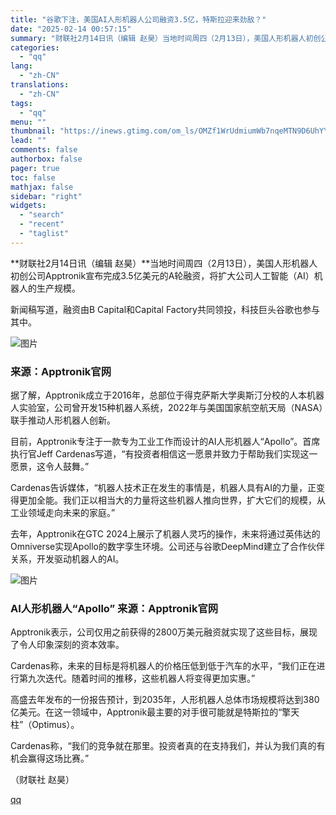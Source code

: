 ```yaml
---
title: "谷歌下注，美国AI人形机器人公司融资3.5亿，特斯拉迎来劲敌？"
date: "2025-02-14 00:57:15"
summary: "财联社2月14日讯（编辑 赵昊）当地时间周四（2月13日），美国人形机器人初创公司Apptronik..."
categories:
  - "qq"
lang:
  - "zh-CN"
translations:
  - "zh-CN"
tags:
  - "qq"
menu: ""
thumbnail: "https://inews.gtimg.com/om_ls/OMZf1WrUdmiumWb7nqeMTN9D6UhYYY5h7dNiiHkyTn4LsAA_640360/0"
lead: ""
comments: false
authorbox: false
pager: true
toc: false
mathjax: false
sidebar: "right"
widgets:
  - "search"
  - "recent"
  - "taglist"
---
```


**财联社2月14日讯（编辑 赵昊）**当地时间周四（2月13日），美国人形机器人初创公司Apptronik宣布完成3.5亿美元的A轮融资，将扩大公司人工智能（AI）机器人的生产规模。

新闻稿写道，融资由B Capital和Capital Factory共同领投，科技巨头谷歌也参与其中。

![图片](https://inews.gtimg.com/om_bt/OdHzDT7BgLhvcVc8yOQTmtpp0X2lvFxiVeE0hNFVSZffUAA/641)

### 来源：Apptronik官网

据了解，Apptronik成立于2016年，总部位于得克萨斯大学奥斯汀分校的人本机器人实验室，公司曾开发15种机器人系统，2022年与美国国家航空航天局（NASA）联手推动人形机器人创新。

目前，Apptronik专注于一款专为工业工作而设计的AI人形机器人“Apollo”。首席执行官Jeff Cardenas写道，“有投资者相信这一愿景并致力于帮助我们实现这一愿景，这令人鼓舞。”

Cardenas告诉媒体，“机器人技术正在发生的事情是，机器人具有AI的力量，正变得更加全能。我们正以相当大的力量将这些机器人推向世界，扩大它们的规模，从工业领域走向未来的家庭。”

去年，Apptronik在GTC 2024上展示了机器人灵巧的操作，未来将通过英伟达的Omniverse实现Apollo的数字孪生环境。公司还与谷歌DeepMind建立了合作伙伴关系，开发驱动机器人的AI。

![图片](https://inews.gtimg.com/om_bt/OzQwamL1O3NOrnCVAaRZwZqjl38OwJHLNtZQQSBqAkqGQAA/641)

### AI人形机器人“Apollo” 来源：Apptronik官网

Apptronik表示，公司仅用之前获得的2800万美元融资就实现了这些目标，展现了令人印象深刻的资本效率。

Cardenas称，未来的目标是将机器人的价格压低到低于汽车的水平，“我们正在进行第九次迭代。随着时间的推移，这些机器人将变得更加实惠。”

高盛去年发布的一份报告预计，到2035年，人形机器人总体市场规模将达到380亿美元。在这一领域中，Apptronik最主要的对手很可能就是特斯拉的“擎天柱”（Optimus）。

Cardenas称，“我们的竞争就在那里。投资者真的在支持我们，并认为我们真的有机会赢得这场比赛。”

（财联社 赵昊）

[qq](https://new.qq.com/rain/a/20250214A00BJ400)
